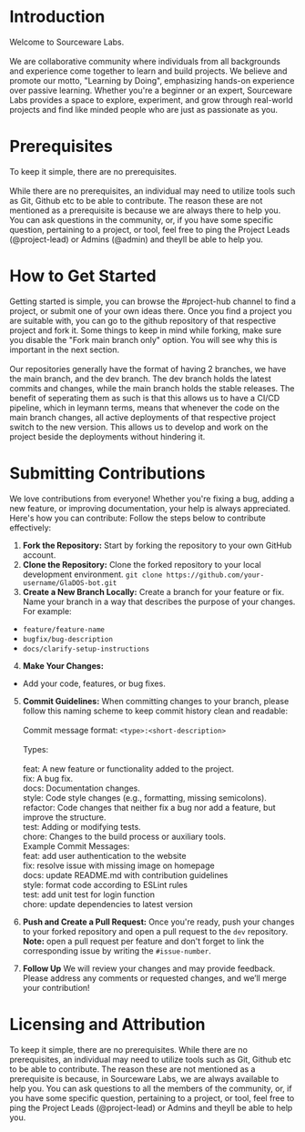   #  **Introduction**
  Welcome to Sourceware Labs.
  <br /><br /> 
  We are collaborative community where individuals from all backgrounds and experience come together to learn and build projects. 
  We believe and promote our motto, "Learning by Doing", emphasizing hands-on experience over passive learning. 
  Whether you're a beginner or an expert, Sourceware Labs provides a space to explore, experiment, and grow through real-world projects and 
  find like minded people who are just as passionate as you.

  # **Prerequisites**
  To keep it simple, there are no prerequisites.
  <br /><br />
  While there are no prerequisites, an individual may need to utilize tools such as Git, Github etc to be able to
  contribute. The reason these are not mentioned as a prerequisite is because we are always there 
  to help you. You can ask questions in the community, or, if you have some specific question, pertaining to
  a project, or tool, feel free to ping the Project Leads (@project-lead) or Admins (@admin) and theyll be able to help you.

  # **How to Get Started**
  Getting started is simple, you can browse the #project-hub channel to find a project, or submit one of your own ideas there.
  Once you find a project you are suitable with, you can go to the github repository of that respective project and fork it.
  Some things to keep in mind while forking, make sure you disable the "Fork main branch only" option. You will see why
  this is important in the next section.
  <br /><br />
  Our repositories generally have the format of having 2 branches, we have the main branch, and the dev branch. The dev branch holds 
  the latest commits and changes, while the main branch holds the stable releases. The benefit of seperating them as such is that this allows
  us to have a CI/CD pipeline, which in leymann terms, means that whenever the code on the main branch changes, all active deployments of
  that respective project switch to the new version. This allows us to develop and work on the project beside the deployments without hindering it.

  # **Submitting Contributions**
  We love contributions from everyone! Whether you're fixing a bug, adding a new feature, or improving documentation, your help is always appreciated.
  Here's how you can contribute:
  Follow the steps below to contribute effectively:
  1. **Fork the Repository:** Start by forking the repository to your own GitHub account.
  2. **Clone the Repository:** Clone the forked repository to your local development environment.
  `git clone https://github.com/your-username/GlaDOS-bot.git`
  3. **Create a New Branch Locally:** Create a branch for your feature or fix. Name your branch in a way that describes the purpose of your changes. For example:
  - `feature/feature-name`
  - `bugfix/bug-description`
  - `docs/clarify-setup-instructions`
  4. **Make Your Changes:**
  - Add your code, features, or bug fixes.
  5. **Commit Guidelines:** When committing changes to your branch, please follow this naming scheme to keep commit history clean and readable:<br><br>
    Commit message format: `<type>:<short-description>`<br><br>
    Types:<br><br>
      feat: A new feature or functionality added to the project.<br>
      fix: A bug fix.<br>
      docs: Documentation changes.<br>
      style: Code style changes (e.g., formatting, missing semicolons).<br>
      refactor: Code changes that neither fix a bug nor add a feature, but improve the structure.<br>
      test: Adding or modifying tests.<br>
      chore: Changes to the build process or auxiliary tools.<br>
      Example Commit Messages:<br>
      feat: add user authentication to the website<br>
      fix: resolve issue with missing image on homepage<br>
      docs: update README.md with contribution guidelines<br>
      style: format code according to ESLint rules<br>
      test: add unit test for login function<br>
      chore: update dependencies to latest version<br>
  6. **Push and Create a Pull Request:** Once you're ready, push your changes to your forked repository and open a pull request to the `dev` repository.
  **Note:** open a pull request per feature and don't forget to link the corresponding issue by writing the `#issue-number`.

  7. **Follow Up** We will review your changes and may provide feedback. Please address any comments or requested changes, and we’ll merge your contribution!

# **Licensing and Attribution**
To keep it simple, there are no prerequisites.
While there are no prerequisites, an individual may need to utilize tools such as Git, Github etc to be able to
contribute. The reason these are not mentioned as a prerequisite is because, in Sourceware Labs, we are always available
to help you. You can ask questions to all the members of the community, or, if you have some specific question, pertaining to
a project, or tool, feel free to ping the Project Leads (@project-lead) or Admins and theyll be able to help you.
